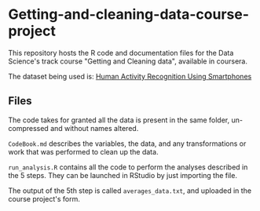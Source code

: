 # Getting-and-cleaning-data-course-project

This repository hosts the R code and documentation files for the Data Science's track course "Getting and Cleaning data", available in coursera.

The dataset being used is: [Human Activity Recognition Using Smartphones](http://archive.ics.uci.edu/ml/datasets/Human+Activity+Recognition+Using+Smartphones)

## Files

The code takes for granted all the data is present in the same folder, un-compressed and without names altered.

`CodeBook.md` describes the variables, the data, and any transformations or work that was performed to clean up the data.

`run_analysis.R` contains all the code to perform the analyses described in the 5 steps. They can be launched in RStudio by just importing the file.

The output of the 5th step is called `averages_data.txt`, and uploaded in the course project's form.
